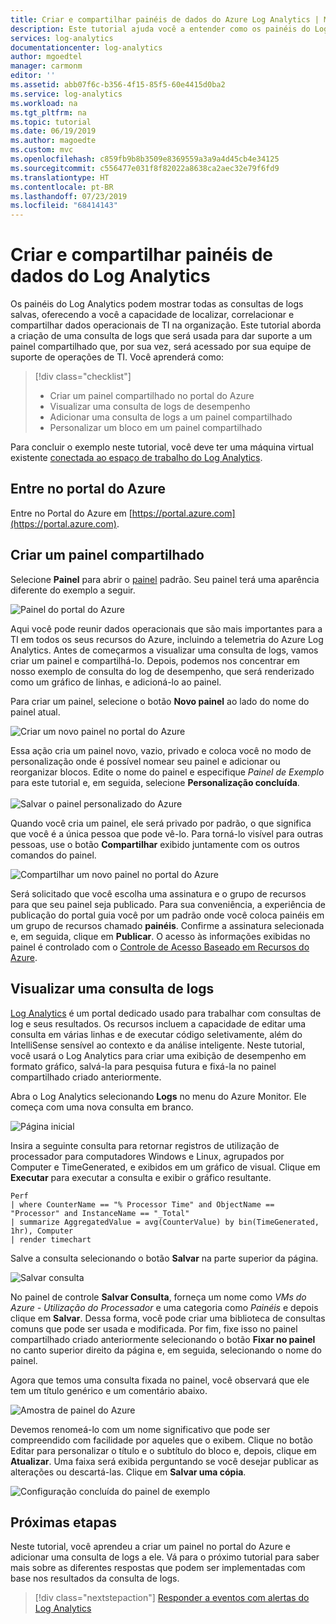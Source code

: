 ```yaml
---
title: Criar e compartilhar painéis de dados do Azure Log Analytics | Microsoft Docs
description: Este tutorial ajuda você a entender como os painéis do Log Analytics mostram todas as suas consultas de log salvas, fornecendo a você uma exibição única do seu ambiente.
services: log-analytics
documentationcenter: log-analytics
author: mgoedtel
manager: carmonm
editor: ''
ms.assetid: abb07f6c-b356-4f15-85f5-60e4415d0ba2
ms.service: log-analytics
ms.workload: na
ms.tgt_pltfrm: na
ms.topic: tutorial
ms.date: 06/19/2019
ms.author: magoedte
ms.custom: mvc
ms.openlocfilehash: c859fb9b8b3509e8369559a3a9a4d45cb4e34125
ms.sourcegitcommit: c556477e031f8f82022a8638ca2aec32e79f6fd9
ms.translationtype: HT
ms.contentlocale: pt-BR
ms.lasthandoff: 07/23/2019
ms.locfileid: "68414143"
---
```

# <a name="create-and-share-dashboards-of-log-analytics-data"></a>Criar e compartilhar painéis de dados do Log Analytics

Os painéis do Log Analytics podem mostrar todas as consultas de logs salvas, oferecendo a você a capacidade de localizar, correlacionar e compartilhar dados operacionais de TI na organização.  Este tutorial aborda a criação de uma consulta de logs que será usada para dar suporte a um painel compartilhado que, por sua vez, será acessado por sua equipe de suporte de operações de TI.  Você aprenderá como:

> [!div class="checklist"]
> * Criar um painel compartilhado no portal do Azure
> * Visualizar uma consulta de logs de desempenho 
> * Adicionar uma consulta de logs a um painel compartilhado 
> * Personalizar um bloco em um painel compartilhado

Para concluir o exemplo neste tutorial, você deve ter uma máquina virtual existente [conectada ao espaço de trabalho do Log Analytics](quick-collect-azurevm.md).  
 
## <a name="sign-in-to-azure-portal"></a>Entre no portal do Azure
Entre no Portal do Azure em [https://portal.azure.com](https://portal.azure.com). 

## <a name="create-a-shared-dashboard"></a>Criar um painel compartilhado
Selecione **Painel** para abrir o [painel](../../azure-portal/azure-portal-dashboards.md) padrão. Seu painel terá uma aparência diferente do exemplo a seguir.

![Painel do portal do Azure](media/tutorial-logs-dashboards/log-analytics-portal-dashboard.png)

Aqui você pode reunir dados operacionais que são mais importantes para a TI em todos os seus recursos do Azure, incluindo a telemetria do Azure Log Analytics.  Antes de começarmos a visualizar uma consulta de logs, vamos criar um painel e compartilhá-lo.  Depois, podemos nos concentrar em nosso exemplo de consulta do log de desempenho, que será renderizado como um gráfico de linhas, e adicioná-lo ao painel.  

Para criar um painel, selecione o botão **Novo painel** ao lado do nome do painel atual.

![Criar um novo painel no portal do Azure](media/tutorial-logs-dashboards/log-analytics-create-dashboard-01.png)

Essa ação cria um painel novo, vazio, privado e coloca você no modo de personalização onde é possível nomear seu painel e adicionar ou reorganizar blocos. Edite o nome do painel e especifique *Painel de Exemplo* para este tutorial e, em seguida, selecione **Personalização concluída**.<br><br> ![Salvar o painel personalizado do Azure](media/tutorial-logs-dashboards/log-analytics-create-dashboard-02.png)

Quando você cria um painel, ele será privado por padrão, o que significa que você é a única pessoa que pode vê-lo. Para torná-lo visível para outras pessoas, use o botão **Compartilhar** exibido juntamente com os outros comandos do painel.

![Compartilhar um novo painel no portal do Azure](media/tutorial-logs-dashboards/log-analytics-share-dashboard.png) 

Será solicitado que você escolha uma assinatura e o grupo de recursos para que seu painel seja publicado. Para sua conveniência, a experiência de publicação do portal guia você por um padrão onde você coloca painéis em um grupo de recursos chamado **painéis**.  Confirme a assinatura selecionada e, em seguida, clique em **Publicar**.  O acesso às informações exibidas no painel é controlado com o [Controle de Acesso Baseado em Recursos do Azure](../../role-based-access-control/role-assignments-portal.md).   

## <a name="visualize-a-log-query"></a>Visualizar uma consulta de logs
[Log Analytics](../log-query/get-started-portal.md) é um portal dedicado usado para trabalhar com consultas de log e seus resultados. Os recursos incluem a capacidade de editar uma consulta em várias linhas e de executar código seletivamente, além do IntelliSense sensível ao contexto e da análise inteligente. Neste tutorial, você usará o Log Analytics para criar uma exibição de desempenho em formato gráfico, salvá-la para pesquisa futura e fixá-la no painel compartilhado criado anteriormente.

Abra o Log Analytics selecionando **Logs** no menu do Azure Monitor. Ele começa com uma nova consulta em branco.

![Página inicial](media/tutorial-logs-dashboards/homepage.png)

Insira a seguinte consulta para retornar registros de utilização de processador para computadores Windows e Linux, agrupados por Computer e TimeGenerated, e exibidos em um gráfico de visual. Clique em **Executar** para executar a consulta e exibir o gráfico resultante.

```Kusto
Perf 
| where CounterName == "% Processor Time" and ObjectName == "Processor" and InstanceName == "_Total" 
| summarize AggregatedValue = avg(CounterValue) by bin(TimeGenerated, 1hr), Computer 
| render timechart
```

Salve a consulta selecionando o botão **Salvar** na parte superior da página.

![Salvar consulta](media/tutorial-logs-dashboards/save-query.png)

No painel de controle **Salvar Consulta**, forneça um nome como *VMs do Azure - Utilização do Processador* e uma categoria como *Painéis* e depois clique em **Salvar**.  Dessa forma, você pode criar uma biblioteca de consultas comuns que pode ser usada e modificada.  Por fim, fixe isso no painel compartilhado criado anteriormente selecionando o botão **Fixar no painel** no canto superior direito da página e, em seguida, selecionando o nome do painel.

Agora que temos uma consulta fixada no painel, você observará que ele tem um título genérico e um comentário abaixo.

![Amostra de painel do Azure](media/tutorial-logs-dashboards/log-analytics-modify-dashboard-01.png)

 Devemos renomeá-lo com um nome significativo que pode ser compreendido com facilidade por aqueles que o exibem.  Clique no botão Editar para personalizar o título e o subtítulo do bloco e, depois, clique em **Atualizar**.  Uma faixa será exibida perguntando se você desejar publicar as alterações ou descartá-las.  Clique em **Salvar uma cópia**.  

![Configuração concluída do painel de exemplo](media/tutorial-logs-dashboards/log-analytics-modify-dashboard-02.png)

## <a name="next-steps"></a>Próximas etapas
Neste tutorial, você aprendeu a criar um painel no portal do Azure e adicionar uma consulta de logs a ele.  Vá para o próximo tutorial para saber mais sobre as diferentes respostas que podem ser implementadas com base nos resultados da consulta de logs.  

> [!div class="nextstepaction"]
> [Responder a eventos com alertas do Log Analytics](tutorial-response.md)
